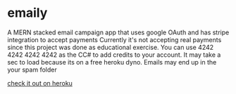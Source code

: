 # emaily
 A MERN stacked email campaign app that uses google OAuth and has stripe integration to accept payments
 Currently it's not accepting real payments since this project was done as educational exercise.
 You can use 4242 4242 4242 4242 as the CC# to add credits to your account.
 It may take a sec to load because its on a free heroku dyno.
 Emails may end up in the your spam folder
 
 [check it out on heroku](https://calm-sierra-86073.herokuapp.com)
